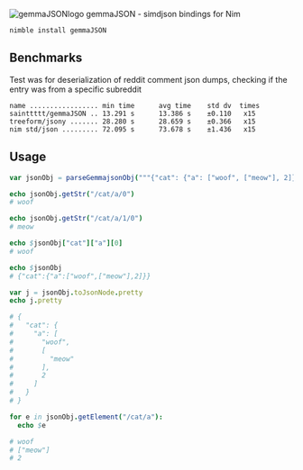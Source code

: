 ![gemmaJSONlogo](https://github.com/sainttttt/gemmaJSON/assets/58609876/836b0495-6d6d-476d-b124-fa7d9979f00f)
 gemmaJSON - simdjson bindings for Nim

`nimble install gemmaJSON`


## Benchmarks

Test was for deserialization of reddit comment json dumps, checking if the entry was from a specific subreddit

```
name ................. min time      avg time    std dv  times
sainttttt/gemmaJSON .. 13.291 s      13.386 s    ±0.110   x15
treeform/jsony ....... 28.280 s      28.659 s    ±0.366   x15
nim std/json ......... 72.095 s      73.678 s    ±1.436   x15
```

## Usage

```nim
var jsonObj = parseGemmajsonObj("""{"cat": {"a": ["woof", ["meow"], 2]}}""")

echo jsonObj.getStr("/cat/a/0")
# woof

echo jsonObj.getStr("/cat/a/1/0")
# meow

echo $jsonObj["cat"]["a"][0]
# woof

echo $jsonObj
# {"cat":{"a":["woof",["meow"],2]}}

var j = jsonObj.toJsonNode.pretty
echo j.pretty

# {
#   "cat": {
#     "a": [
#       "woof",
#       [
#         "meow"
#       ],
#       2
#     ]
#   }
# }

for e in jsonObj.getElement("/cat/a"):
  echo $e

# woof
# ["meow"]
# 2

```
